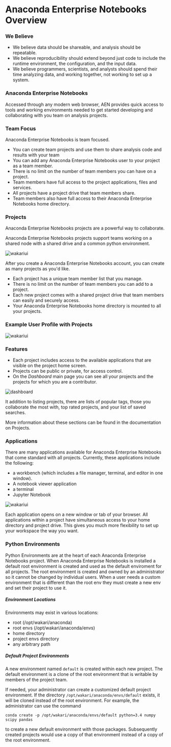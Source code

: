 # Anaconda Enterprise Notebooks Overview


### We Believe

* We believe data should be shareable, and analysis should be repeatable.
* We believe reproducibility should extend beyond just code to include the runtime environment, the configuration, and the input data.
* We believe programmers, scientists, and analysts should spend their time analyzing data, and working together, not working to set up a system.

### Anaconda Enterprise Notebooks

Accessed through any modern web browser, AEN provides quick access to tools and working environments needed to get started developing and collaborating with you team on analysis projects.


### Team Focus

Anaconda Enterprise Notebooks is team focused.

* You can create team projects and use them to share analysis code and results with your team
* You can add any Anaconda Enterprise Notebooks user to your project as a team member.
* There is no limit on the number of team members you can have on a project.
* Team members have full access to the project applications, files and services.
* All projects have a project drive that team members share.
* Team members also have full access to their Anaconda Enterprise Notebooks home directory.

### Projects

Anaconda Enterprise Notebooks projects are a powerful way to collaborate.

Anaconda Enterprise Notebooks projects support teams working on a shared node with a shared drive and a common python environment.

![wakariui](img/index_project_overview.png)

After you create a Anaconda Enterprise Notebooks account, you can create as many projects as you'd like.

* Each project has a unique team member list that you manage.
* There is no limit on the number of team members you can add to a project.
* Each new project comes with a shared project drive that team members can easily and securely access.
* Your Anaconda Enterprise Notebooks home directory is mounted to all your projects.

### Example User Profile with Projects

![wakariui](img/index_profilescreen.png)

### Features

* Each project includes access to the available applications that are visible on the project home screen.
* Projects can be public or private, for access control.
* On the *Dashboard* main page you can see all your projects and the projects for which you are a contributor.

![dashboard](img/dashboard_main.png)

It addition to listing projects, there are lists of popular tags, those you collaborate the most with, top rated projects, and your list of saved searches.

More information about these sections can be found in the documentation on Projects.

### Applications

There are many applications available for Anaconda Enterprise Notebooks that come standard with all projects.  Currently, these applications include the following:

*  a workbench (which includes a file manager, terminal, and editor in one window).
*  A notebook viewer application
*  a terminal
*  Jupyter Notebook

![wakariui](img/index_app_icons.png)

Each application opens on a new window or tab of your browser.  All applications within a project have simultaneous access to your home directory and project drive. This gives you much more flexibility to set up your workspace the way you want.

### Python Environments

Python Environments are at the heart of each Anaconda Enterprise Notebooks project.  When Anaconda Enterprise Notebooks is installed a default root environment is created and used as the default enviroment for all projects.  The root environment is created and owned by an administrator so it cannot be changed by individual users.  When a user needs a custom environment that is different than the root env they must create a new env and set their project to use it.

##### Environment Locations

Environments may exist in various locations:

  * root (/opt/wakari/anaconda)
  * root envs (/opt/wakari/anaconda/envs)
  * home directory
  * project envs directory
  * any arbitrary path

##### Default Project Environments

A new environment named `default` is created within each new project. The default environment is a clone of the root environment that is writable by members of the project team.

If needed, your administrator can create a customized default project environment. If the directory `/opt/wakari/anaconda/envs/default` exists, it will be cloned instead of the root environment. For example, the administrator can use the command

```
conda create -p /opt/wakari/anaconda/envs/default python=3.4 numpy scipy pandas
```

to create a new default environment with those packages. Subsequently created projects would use a copy of that environment instead of a copy of the root environment.